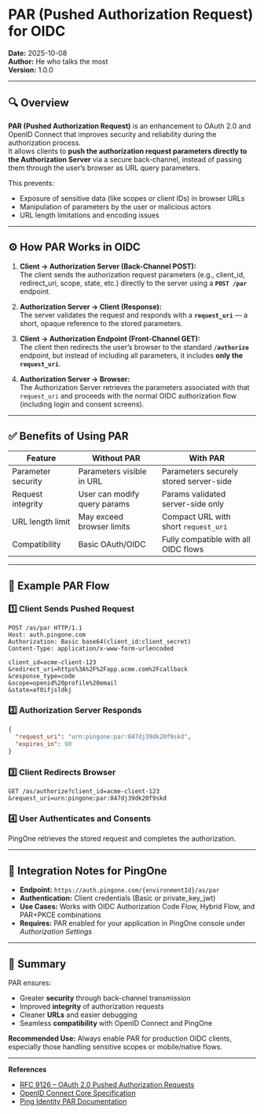 # PAR (Pushed Authorization Request) for OIDC

**Date:** 2025-10-08  
**Author:** He who talks the most  
**Version:** 1.0.0  

---

## 🔍 Overview

**PAR (Pushed Authorization Request)** is an enhancement to OAuth 2.0 and OpenID Connect that improves security and reliability during the authorization process.  
It allows clients to **push the authorization request parameters directly to the Authorization Server** via a secure back-channel, instead of passing them through the user’s browser as URL query parameters.

This prevents:
- Exposure of sensitive data (like scopes or client IDs) in browser URLs  
- Manipulation of parameters by the user or malicious actors  
- URL length limitations and encoding issues

---

## ⚙️ How PAR Works in OIDC

1. **Client → Authorization Server (Back-Channel POST):**  
   The client sends the authorization request parameters (e.g., client_id, redirect_uri, scope, state, etc.) directly to the server using a **`POST /par`** endpoint.

2. **Authorization Server → Client (Response):**  
   The server validates the request and responds with a **`request_uri`** — a short, opaque reference to the stored parameters.

3. **Client → Authorization Endpoint (Front-Channel GET):**  
   The client then redirects the user’s browser to the standard **`/authorize`** endpoint, but instead of including all parameters, it includes **only the `request_uri`**.

4. **Authorization Server → Browser:**  
   The Authorization Server retrieves the parameters associated with that `request_uri` and proceeds with the normal OIDC authorization flow (including login and consent screens).

---

## ✅ Benefits of Using PAR

| Feature | Without PAR | With PAR |
|----------|--------------|----------|
| Parameter security | Parameters visible in URL | Parameters securely stored server-side |
| Request integrity | User can modify query params | Params validated server-side only |
| URL length limit | May exceed browser limits | Compact URL with short `request_uri` |
| Compatibility | Basic OAuth/OIDC | Fully compatible with all OIDC flows |

---

## 🧩 Example PAR Flow

### 1️⃣ Client Sends Pushed Request
```http
POST /as/par HTTP/1.1
Host: auth.pingone.com
Authorization: Basic base64(client_id:client_secret)
Content-Type: application/x-www-form-urlencoded

client_id=acme-client-123
&redirect_uri=https%3A%2F%2Fapp.acme.com%2Fcallback
&response_type=code
&scope=openid%20profile%20email
&state=af0ifjsldkj
```

### 2️⃣ Authorization Server Responds
```json
{
  "request_uri": "urn:pingone:par:847dj39dk20f9skd",
  "expires_in": 90
}
```

### 3️⃣ Client Redirects Browser
```http
GET /as/authorize?client_id=acme-client-123
&request_uri=urn:pingone:par:847dj39dk20f9skd
```

### 4️⃣ User Authenticates and Consents
PingOne retrieves the stored request and completes the authorization.

---

## 🔐 Integration Notes for PingOne

- **Endpoint:** `https://auth.pingone.com/{environmentId}/as/par`
- **Authentication:** Client credentials (Basic or private_key_jwt)
- **Use Cases:** Works with OIDC Authorization Code Flow, Hybrid Flow, and PAR+PKCE combinations
- **Requires:** PAR enabled for your application in PingOne console under *Authorization Settings*

---

## 🧠 Summary

PAR ensures:
- Greater **security** through back-channel transmission  
- Improved **integrity** of authorization requests  
- Cleaner **URLs** and easier debugging  
- Seamless **compatibility** with OpenID Connect and PingOne  

**Recommended Use:** Always enable PAR for production OIDC clients, especially those handling sensitive scopes or mobile/native flows.

---

**References**
- [RFC 9126 – OAuth 2.0 Pushed Authorization Requests](https://datatracker.ietf.org/doc/html/rfc9126)
- [OpenID Connect Core Specification](https://openid.net/specs/openid-connect-core-1_0.html)
- [Ping Identity PAR Documentation](https://docs.pingidentity.com/)
